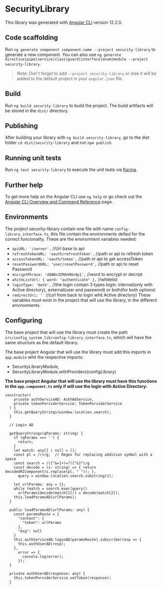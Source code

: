 # SecurityLibrary

This library was generated with [Angular CLI](https://github.com/angular/angular-cli) version 12.2.0.

## Code scaffolding

Run `ng generate component component-name --project security-library` to generate a new component. You can also use `ng generate directive|pipe|service|class|guard|interface|enum|module --project security-library`.
> Note: Don't forget to add `--project security-library` or else it will be added to the default project in your `angular.json` file. 

## Build

Run `ng build security-library` to build the project. The build artifacts will be stored in the `dist/` directory.

## Publishing

After building your library with `ng build security-library`, go to the dist folder `cd dist/security-library` and run `npm publish`.

## Running unit tests

Run `ng test security-library` to execute the unit tests via [Karma](https://karma-runner.github.io).

## Further help

To get more help on the Angular CLI use `ng help` or go check out the [Angular CLI Overview and Command Reference](https://angular.io/cli) page.

## Environments
The project security-library contain one file with name `config-library.interface.ts`, this file contain the environments defaul for the correct funcionality.
These are the environment variables needed:
   - `apiURL: '/server',` //Url base to api
   - `refreshTokenURL: 'oauth/refreshToken',` //path or api to refresh token
   - `accessTokenURL: 'oauth/token',` //path or api to get accessToken
   - `resetPasswordURL: 'user/resetPassword',` //path or api to reset Password
   - `encryptPhrase: 'dAN0n3IR0nM4n4p1',` //word to encrypt or decript
   - `whiteListUrl: { word: "authenticate" },` //whitelist
   - `loginType: 'both',` //the login contain 3 types login: internal(only with Active directory), external(user and password) or both(for both options)
   - `redirectUri: ''` //(url from back to login whit Active directory)
These variables must exist in the project that will use the library, in the different environments.

## Configuring
The base project that will use the library must create the path `src/config_system_lib/config-library.interface.ts`, which will have the same structure as the default library.

The base project Angular that will use the library must add this imports in `app.module` whit the respective imports:
   - SecurityLibraryModule,
   - SecurityLibraryModule.withProviders(configLibrary)

**The base project Angular that will use the library must have this functions in the `app.component.ts` only if will use the login with Active Directory:**

```dif
constructor(
    private authServiceAD: AuthAdService,
    private tokenPorviderService: TokenPorviderService
  ) {
    this.getQueryStrings(window.location.search);
  }

  // Login AD

  getQueryStrings(qParams: string) {
    if (qParams === '') {
      return;
    }
    let match: any[] | null = [];
    const pl = /\+/g;  // Regex for replacing addition symbol with a space
    const search = /([^&=]+)=?([^&]*)/g
    const decode = (s: string) => { return decodeURIComponent(s.replace(pl, " ")); },
      query = window.location.search.substring(1);

    let urlParams: any = {};
    while (match = search.exec(query))
      urlParams[decode(match[1])] = decode(match[2]);
    this.loadParamsAD(urlParams);
  }

  public loadParamsAD(urlParams: any) {
    const paramsRoute = {
      "content": {
        "token": urlParams
      },
      "msg": null
    }
    this.authServiceAD.loginAD(paramsRoute).subscribe(resp => {
      this.authUserAD(resp);
    },
      error => {
        console.log(error);
      });
  }

  private authUserAD(response: any) {
    this.tokenPorviderService.setToken(response);
  }
```
